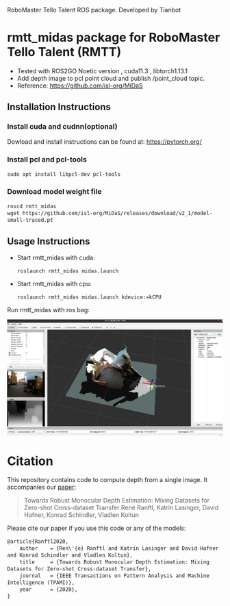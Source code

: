RoboMaster Tello Talent ROS package. Developed by Tianbot

# rmtt_midas package for RoboMaster Tello Talent (RMTT) 

+ Tested with ROS2GO Noetic version , cuda11.3 , libtorch1.13.1
+ Add  depth image to pcl point cloud and publish /point_cloud topic.
+ Reference: https://github.com/isl-org/MiDaS

## Installation Instructions

### Install cuda and cudnn(optional)

Dowload and install instructions can be found at: https://pytorch.org/

### Install pcl and pcl-tools

```
sudo apt install libpcl-dev pcl-tools
```

### Download model weight file

```
roscd rmtt_midas
wget https://github.com/isl-org/MiDaS/releases/download/v2_1/model-small-traced.pt
```

## Usage Instructions

+ Start rmtt_midas with cuda:

  ```
  roslaunch rmtt_midas midas.launch
  ```

+ Start rmtt_midas with cpu:

  ```
  roslaunch rmtt_midas midas.launch kdevice:=kCPU
  ```



Run rmtt_midas with ros bag:

![image-20230118153407384](README.assets/image-20230118153407384.png)



# Citation

This repository contains code to compute depth from a single image. It accompanies our [paper](https://arxiv.org/abs/1907.01341v3):

> Towards Robust Monocular Depth Estimation: Mixing Datasets for Zero-shot Cross-dataset Transfer
> René Ranftl, Katrin Lasinger, David Hafner, Konrad Schindler, Vladlen Koltun

Please cite our paper if you use this code or any of the models:

```
@article{Ranftl2020,
	author    = {Ren\'{e} Ranftl and Katrin Lasinger and David Hafner and Konrad Schindler and Vladlen Koltun},
	title     = {Towards Robust Monocular Depth Estimation: Mixing Datasets for Zero-shot Cross-dataset Transfer},
	journal   = {IEEE Transactions on Pattern Analysis and Machine Intelligence (TPAMI)},
	year      = {2020},
}
```